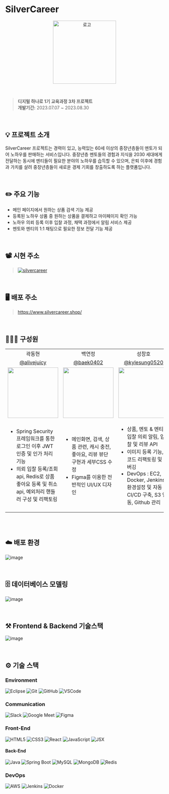 # SilverCareer 

<p align="center"><img src="https://github.com/silverCareer/.github/assets/84756243/9190517a-bc37-4cdd-810b-b4f8acca051b" alt="로고" width="200px"></p>

<br>

> **디지털 하나로 1기 교육과정 3차 프로젝트**<br>
> **개발기간:** 2023.07.07 ~ 2023.08.30</p>

<br>

## 💡 프로젝트 소개
SilverCareer 프로젝트는 경력이 있고, 능력있는 60세 이상의 중장년층들이 멘토가 되어 노하우를 판매하는 서비스입니다. 중장년층 멘토들의 경험과 지식을 2030 세대에게 전달하는 동시에 멘티들이 필요한 분야의 노하우를 습득할 수 있으며, 은퇴 이후에 경험과 가치를 살려 중장년층들이 새로운 경제 기회를 창출하도록 하는 플랫폼입니다.  

<br>

## ✏️ 주요 기능

- 메인 페이지에서 원하는 상품 검색 기능 제공
- 등록된 노하우 상품 중 원하는 상품을 결제하고 마이페이지 확인 가능
- 노하우 의뢰 등록 이후 입찰 과정, 채택 과정에서 알림 서비스 제공
- 멘토와 멘티의 1:1 채팅으로 필요한 정보 전달 기능 제공

<br>

## 📽️ 시현 주소
> [![silvercareer](http://img.youtube.com/vi/8xUhtjjZ7hA/0.jpg)](https://youtu.be/8xUhtjjZ7hA) 

<br>

## 🖥️ 배포 주소
> https://www.silvercareer.shop/

<br>

## 🙋🏻‍♀️ 구성원
<table>
    <tr>
        <td align="center">곽동현</td>
        <td align="center">백연정</td>
        <td align="center">성창호</td>
        <td align="center">정재헌</td>
        <td align="center">한성훈</td>
    </tr>
  <tr>
        <td align="center"><a href="https://github.com/alivejuicy">@alivejuicy</a></td>
        <td align="center"><a href="https://github.com/baek0402">@baek0402</a></td>
        <td align="center"><a href="https://github.com/kylesung0520">@kylesung0520</a></td>
        <td align="center"><a href="https://github.com/drdd1120">@drdd1120</a></td>
        <td align="center"><a href="https://github.com/seonghunhan">@seonghunhan</a></td>
    </tr>
    <tr>
        <td align="center"><span> <img width="160px" src="https://github.com/silverCareer/.github/assets/84756243/077401f6-6932-477a-9cb5-bb6b43652689" ></span></td>
        <td align="center"><span> <img width="160px" src="https://github.com/silverCareer/.github/assets/84756243/151bfc38-cba9-40f8-8626-e02cb54037ce" ></span></td>
        <td align="center"><span> <img width="160px" src="https://github.com/silverCareer/.github/assets/84756243/e9e8311c-c6f6-4b1a-a93a-082a3629416a" ></span></td>
        <td align="center"><span> <img width="160px" src="https://github.com/silverCareer/.github/assets/84756243/171be7f2-4751-471f-98bb-c273bd672f11" ></span></td>
        <td align="center"><span> <img width="160px" src="https://github.com/silverCareer/.github/assets/84756243/bd0b3ad7-5feb-487e-bbfb-5c0140cc0835" ></span></td>
    </tr>
    <tr>
        <td>
            <ul>
                <li>Spring Security 프레임워크를 통한 로그인 이후 JWT 인증 및 인가 처리 기능</li>
                <li>의뢰 입찰 등록/조회 api, Redis로 상품 좋아요 등록 및 취소 api, 예외처리 핸들러 구성 및 리팩토링</li>
            </ul>
        </td>
      <td>
            <ul>
                <li>메인화면, 검색, 상품 관련, 캐시 충전, 좋아요, 리뷰 뷰단 구현과 세부CSS 수정</li>
                <li>Figma를 이용한 전반적인 UI/UX 디자인</li>
            </ul>
      </td>
      <td>
          <ul>
              <li>상품, 멘토 & 멘티 입찰 의뢰 알림, 입찰 및 리뷰 API</li>
              <li>이미지 등록 기능, 코드 리팩토링 및 디버깅</li>
              <li>DevOps : EC2, Docker, Jenkins 환경설정 및 자동 CI/CD 구축, S3 연동, Github 관리</li>
          </ul>
      </td>
      <td>
          <ul>
              <li>멤버, 계좌, 결제, 검색 API</li>
              <li>코드 리팩토링 및 디버깅</li>
          </ul>
      </td>
      <td>
          <ul>
              <li>입찰 및 문의, 마이페이지, 알람, 로그인, 회원가입 뷰단 구현</li>
              <li>채팅 및 인증번호 기능 프론트/백단 구현 (웹소켓, 몽고DB, 오픈API)</li>
          </ul>
      </td>      
    </tr>
</table>

<br>



<br>


## ☁️ 배포 환경
![image](https://github.com/silverCareer/.github/assets/88662101/6f030aa5-eb72-4092-af81-966d42448d8e)


<br>

## 🗄️ 데이터베이스 모델링
![image](https://github.com/silverCareer/.github/assets/88662101/f28881bb-0b88-4cae-bfc8-6f6d082c4eb7)


<br>


## ⚒️ Frontend & Backend 기술스택
![image](https://github.com/silverCareer/.github/assets/88662101/2c37cbe9-85f7-4bcc-8dbb-c2315787f362)

<br>

## ⚙️ 기술 스택
### Environment
![Eclipse](https://img.shields.io/badge/Eclipse-2C2255.svg?style=for-the-badge&logo=Eclipse&logoColor=white)
![Git](https://img.shields.io/badge/git-F05032.svg?style=for-the-badge&logo=git&logoColor=white)
![GitHub](https://img.shields.io/badge/github-181717.svg?style=for-the-badge&logo=github&logoColor=white)
![VSCode](https://img.shields.io/badge/VSCode-007ACC.svg?style=for-the-badge&logo=visual-studio-code&logoColor=white)
### Communication
![Slack](https://img.shields.io/badge/Slack-4A154B?style=for-the-badge&logo=slack&logoColor=white)
![Google Meet](https://img.shields.io/badge/Google%20Meet-00897B?style=for-the-badge&logo=google-meet&logoColor=white)
![Figma](https://img.shields.io/badge/Figma-F24E1E?style=for-the-badge&logo=figma&logoColor=white)
### Front-End
![HTML5](https://img.shields.io/badge/html5-%23E34F26.svg?style=for-the-badge&logo=html5&logoColor=white)
![CSS3](https://img.shields.io/badge/css3-%231572B6.svg?style=for-the-badge&logo=css3&logoColor=white)
![React](https://img.shields.io/badge/React-61DAFB.svg?style=for-the-badge&logo=react&logoColor=white)
![JavaScript](https://img.shields.io/badge/javascript-F7DF1E.svg?style=for-the-badge&logo=javascript&logoColor=black)
![JSX](https://img.shields.io/badge/JSX-%23f0c700.svg?style=for-the-badge&logo=react&logoColor=white)
#### Back-End
![Java](https://img.shields.io/badge/java-%23ED8B00.svg?style=for-the-badge&logo=openjdk&logoColor=white)
![Spring Boot](https://img.shields.io/badge/Spring%20Boot-6DB33F.svg?style=for-the-badge&logo=spring-boot&logoColor=white)
![MySQL](https://img.shields.io/badge/mysql-4479A1.svg?style=for-the-badge&logo=mysql&logoColor=white)
![MongoDB](https://img.shields.io/badge/MongoDB-47A248?style=for-the-badge&logo=mongodb&logoColor=white)
![Redis](https://img.shields.io/badge/Redis-DC382D?style=for-the-badge&logo=redis&logoColor=white)
### DevOps
![AWS](https://img.shields.io/badge/AWS-%23FF9900.svg?style=for-the-badge&logo=amazon-aws&logoColor=white)
![Jenkins](https://img.shields.io/badge/Jenkins-D24939?style=for-the-badge&logo=jenkins&logoColor=white)
![Docker](https://img.shields.io/badge/Docker-2496ED?style=for-the-badge&logo=docker&logoColor=white)
